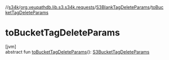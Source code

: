 //[s34k](../../../index.md)/[org.veupathdb.lib.s3.s34k.requests](../index.md)/[S3BlankTagDeleteParams](index.md)/[toBucketTagDeleteParams](to-bucket-tag-delete-params.md)

# toBucketTagDeleteParams

[jvm]\
abstract fun [toBucketTagDeleteParams](to-bucket-tag-delete-params.md)(): [S3BucketTagDeleteParams](../../org.veupathdb.lib.s3.s34k.requests.bucket/-s3-bucket-tag-delete-params/index.md)
